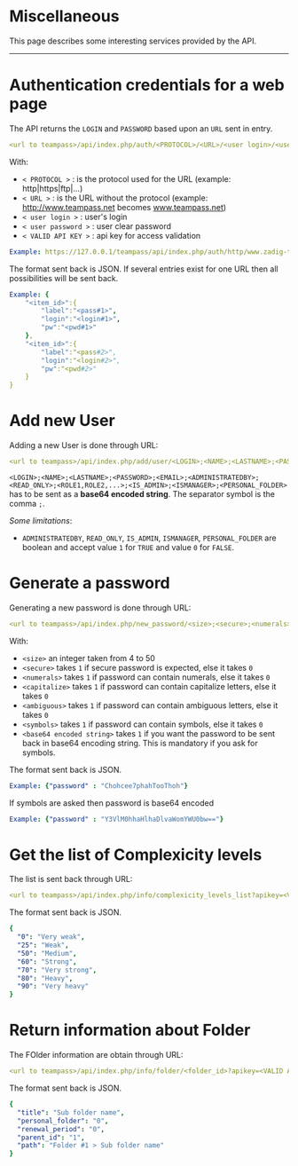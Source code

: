 
# Miscellaneous

This page describes some interesting services provided by the API.

---

# Authentication credentials for a web page

The API returns the `LOGIN` and `PASSWORD` based upon an `URL` sent in entry.

```yaml
<url to teampass>/api/index.php/auth/<PROTOCOL>/<URL>/<user login>/<user password>?apikey=<VALID API KEY>
```

With:

* `< PROTOCOL >` : is the protocol used for the URL (example: http|https|ftp|...)
* `< URL >` : is the URL without the protocol (example: http://www.teampass.net becomes www.teampass.net)
* `< user login >` : user's login
* `< user password >` : user clear password
* `< VALID API KEY >` : api key for access validation

```yaml
Example: https://127.0.0.1/teampass/api/index.php/auth/http/www.zadig-tge.adp.com/U1/test?apikey=chahthait5Aidood6johh6Avufieb6ohpaixain
```
 
The format sent back is JSON.
If several entries exist for one URL then all possibilities will be sent back.
 
```yaml
Example: {
	"<item_id>":{
    	"label":"<pass#1>",
        "login":"<login#1>",
        "pw":"<pwd#1>"
    },
    "<item_id>":{
    	"label":"<pass#2>",
        "login":"<login#2>",
        "pw":"<pwd#2>"
    }
}
```


# Add new User

Adding a new User is done through URL:

```yaml
<url to teampass>/api/index.php/add/user/<LOGIN>;<NAME>;<LASTNAME>;<PASSWORD>;<EMAIL>;<ADMINISTRATEDBY>;<READ_ONLY>;<ROLE1,ROLE2,...>;<IS_ADMIN>;<ISMANAGER>;<PERSONAL_FOLDER>?apikey=<VALID API KEY>
```

`<LOGIN>;<NAME>;<LASTNAME>;<PASSWORD>;<EMAIL>;<ADMINISTRATEDBY>;<READ_ONLY>;<ROLE1,ROLE2,...>;<IS_ADMIN>;<ISMANAGER>;<PERSONAL_FOLDER>` has to be sent as a **base64 encoded string**. The separator symbol is the comma ` ; `.

*Some limitations*:

* `ADMINISTRATEDBY`, `READ_ONLY`, `IS_ADMIN`, `ISMANAGER`, `PERSONAL_FOLDER` are boolean and accept value `1` for `TRUE` and value `0` for `FALSE`.

# Generate a password

Generating a new password is done through URL:

```yaml
<url to teampass>/api/index.php/new_password/<size>;<secure>;<numerals>;<capitalize>;<ambiguous>;<symbols>;<base64 encoded string>?apikey=<VALID API KEY>
```

With:

* `<size>` an integer taken from 4 to 50
* `<secure>` takes `1` if secure password is expected, else it takes `0`
* `<numerals>` takes `1` if password can contain numerals, else it takes `0`
* `<capitalize>` takes `1` if password can contain capitalize letters, else it takes `0`
* `<ambiguous>` takes `1` if password can contain ambiguous letters, else it takes `0`
* `<symbols>` takes `1` if password can contain symbols, else it takes `0`
* `<base64 encoded string>` takes `1` if you want the password to be sent back in base64 encoding string. This is mandatory if you ask for symbols.

The format sent back is JSON.
```yaml
Example: {"password" : "Chohcee7phahTooThoh"}
```
If symbols are asked then password is base64 encoded
```yaml
Example: {"password" : "Y3VlM0hhaHlhaDlvaWomYWU0bw=="}
```

# Get the list of Complexicity levels

The list is sent back through URL:

```yaml
<url to teampass>/api/index.php/info/complexicity_levels_list?apikey=<VALID API KEY>
```

The format sent back is JSON.
```yaml
{
  "0": "Very weak",
  "25": "Weak",
  "50": "Medium",
  "60": "Strong",
  "70": "Very strong",
  "80": "Heavy",
  "90": "Very heavy"
}
```

# Return information about Folder

The FOlder information are obtain through URL:

```yaml
<url to teampass>/api/index.php/info/folder/<folder_id>?apikey=<VALID API KEY>
```

The format sent back is JSON.
```yaml
{
  "title": "Sub folder name",
  "personal_folder": "0",
  "renewal_period": "0",
  "parent_id": "1",
  "path": "Folder #1 > Sub folder name"
}
```
